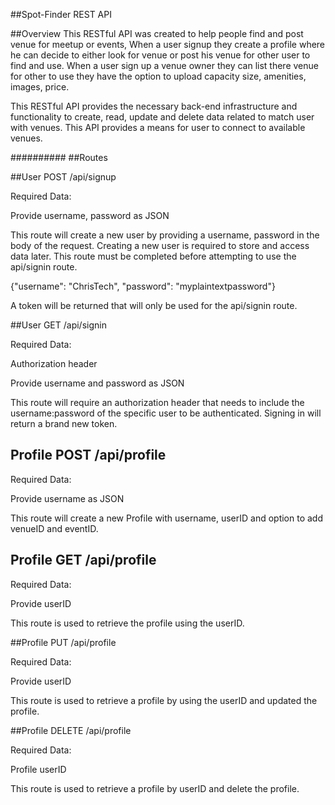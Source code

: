 ##Spot-Finder REST API

##Overview
This RESTful API was created to help people find and post venue for meetup or events, When a user signup they create a profile where he can decide to either look for venue or post his venue for other user to find and use. When a user sign up a venue owner they can list there venue for other to use they have the option to upload capacity size, amenities, images, price.

This RESTful API provides the necessary back-end infrastructure and functionality to create, read, update and delete data related to match user with venues. This API provides a means for user to connect to available venues.

##########
##Routes

##User POST /api/signup

Required Data:

Provide username, password as JSON

This route will create a new user by providing a username, password in the body of the request. Creating a new user is required to store and access data later. This route must be completed before attempting to use the api/signin route.

{"username": "ChrisTech", "password": "myplaintextpassword"}

A token will be returned that will only be used for the api/signin route.


##User GET /api/signin

Required Data:

  Authorization header

  Provide username and password as JSON

This route will require an authorization header that needs to include the username:password of the specific user to be authenticated. Signing in will return a brand new token.

## Profile POST /api/profile

Required Data:

Provide username as JSON

This route will create a new Profile with username, userID and option to add venueID and eventID.

## Profile GET /api/profile

Required Data:

Provide userID

This route is used to retrieve the profile using the userID.


##Profile PUT /api/profile

Required Data:

Provide userID

This route is used to retrieve a profile by using the userID and updated the profile.


##Profile DELETE /api/profile

Required Data:

Profile userID

This route is used to retrieve a profile by userID and delete the profile.
